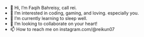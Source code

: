- 👋 Hi, I’m Faqih Bahreisy, call rei.
- 👀 I’m interested in coding, gaming, and loving. especially you.
- 🌱 I’m currently learning to sleep well.
- 💞️ I’m looking to collaborate on your heart!
- 📫 How to reach me on instagram.com/@reikun07

<!---
reikun07/reikun07 is a ✨ special ✨ repository because its `README.md` (this file) appears on your GitHub profile.
You can click the Preview link to take a look at your changes.
--->
